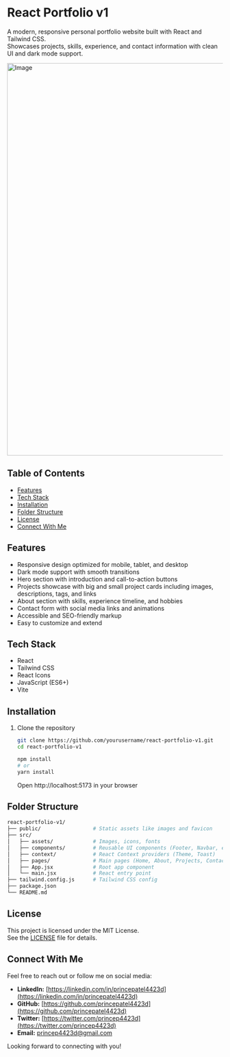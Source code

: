 # React Portfolio v1

A modern, responsive personal portfolio website built with React and Tailwind CSS.  
Showcases projects, skills, experience, and contact information with clean UI and dark mode support.

<img width="1725" height="916" alt="Image" src="https://github.com/user-attachments/assets/1bc16d76-3aea-404a-ab7b-f61793a7dc7a" />

## Table of Contents

- [Features](#features)  
- [Tech Stack](#tech-stack)  
- [Installation](#installation) 
- [Folder Structure](#folder-structure) 
- [License](#license)
- [Connect With Me](#connect-with-me)


## Features

- Responsive design optimized for mobile, tablet, and desktop  
- Dark mode support with smooth transitions  
- Hero section with introduction and call-to-action buttons  
- Projects showcase with big and small project cards including images, descriptions, tags, and links  
- About section with skills, experience timeline, and hobbies  
- Contact form with social media links and animations  
- Accessible and SEO-friendly markup  
- Easy to customize and extend  


## Tech Stack

- React  
- Tailwind CSS  
- React Icons  
- JavaScript (ES6+)  
- Vite 


## Installation

1. Clone the repository  
   ```bash
   git clone https://github.com/yourusername/react-portfolio-v1.git
   cd react-portfolio-v1
   ```

   ```bash
   npm install
   # or
   yarn install
   ```

   Open http://localhost:5173 in your browser

## Folder Structure

```bash
react-portfolio-v1/
├── public/                 # Static assets like images and favicon
├── src/
│   ├── assets/             # Images, icons, fonts
│   ├── components/         # Reusable UI components (Footer, Navbar, etc.)
│   ├── context/            # React Context providers (Theme, Toast)
│   ├── pages/              # Main pages (Home, About, Projects, Contact)
│   ├── App.jsx             # Root app component
│   └── main.jsx            # React entry point
├── tailwind.config.js      # Tailwind CSS config
├── package.json
└── README.md
```

## License

This project is licensed under the MIT License.  
See the [LICENSE](LICENSE) file for details.


## Connect With Me

Feel free to reach out or follow me on social media:

- **LinkedIn:** [https://linkedin.com/in/princepatel4423d](https://linkedin.com/in/princepatel4423d)  
- **GitHub:** [https://github.com/princepatel4423d](https://github.com/princepatel4423d)  
- **Twitter:** [https://twitter.com/princep4423d](https://twitter.com/princep4423d)   
- **Email:** [princep4423d@gmail.com](mailto:princep4423d@gmail.com)

Looking forward to connecting with you!
